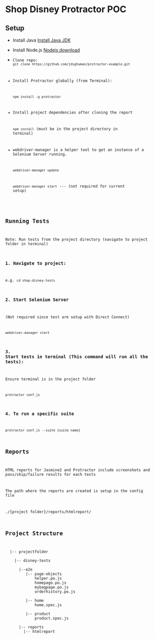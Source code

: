 Shop Disney Protractor POC
=============

Setup
---------

- Install Java [Install Java JDK](http://www.oracle.com/technetwork/java/javase/downloads/index-jsp-138363.html)

- Install Node.js [Nodejs download](https://nodejs.org/en/)

- <code>Clone repo: `git clone https://github.com/jdsghuman/protractor-example.git`

- Install Protractor globally (from Terminal):

   `npm install -g protractor`

- Install project dependencies after cloning the report

   `npm install` (must be in the project directory in terminal)

- webdriver-manager is a helper tool to get an instance of a Selenium Server running.

   `webdriver-manager update`

   `webdriver-manager start`  --- (not required for current setup)

Running Tests
------------

Note: Run tests from the project directory (navigate to project folder in terminal)

### 1. Navigate to project:

e.g. `cd shop-disney-tests`

### 2. Start Selenium Server

   (Not required since test are setup with Direct Connect)

`webdriver-manager start`

### 3. Start tests in terminal (This command will run all the tests):

   Ensure terminal is in the project folder

`protractor conf.js`

### 4. To run a specific suite

`protractor conf.js --suite {suite name}`

Reports
-----------

HTML reports for Jasmine2 and Protractor include screenshots and pass/skip/failure results for each tests

The path where the reports are created is setup in the config file

./{project folder}/reports/htmlreport/

Project Structure
-----------------


<pre>
  |-- projectfolder

    |-- disney-tests

      |--e2e
         |-- page-objects
             helper.po.js
             homepage.po.js
             mybagpage.po.js
             orderhistory.po.js

         |-- home
             home.spec.js

         |-- product
             product.spec.js

      |-- reports
        |-- htmlreport
</pre>

